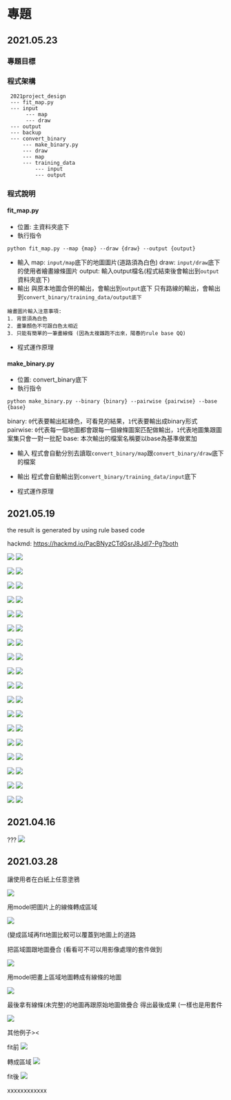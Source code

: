 # 專題

## 2021.05.23

### 專題目標

### 程式架構
```
 2021project_design
 --- fit_map.py
 --- input
      --- map
      --- draw
 --- output
 --- backup
 --- convert_binary
     --- make_binary.py
     --- draw
     --- map
     --- training_data
         --- input
         --- output
```

### 程式說明

#### fit_map.py

* 位置: 主資料夾底下
* 執行指令
```
python fit_map.py --map {map} --draw {draw} --output {output}
```
* 輸入
map: `input/map`底下的地圖圖片(道路須為白色)
draw: `input/draw`底下的使用者繪畫線條圖片
output: 輸入output檔名(程式結束後會輸出到`output`資料夾底下)
* 輸出
與原本地圖合併的輸出，會輸出到`output`底下
只有路線的輸出，會輸出到`convert_binary/training_data/output底下`

```
繪畫圖片輸入注意事項:
1. 背景須為白色
2. 畫筆顏色不可跟白色太相近
3. 只能有簡單的一筆畫線條 (因為太複雜跑不出來，陽春的rule base QQ)
```
* 程式運作原理
 
#### make_binary.py

* 位置: convert_binary底下
* 執行指令
```
python make_binary.py --binary {binary} --pairwise {pairwise} --base {base}
```
binary: `0`代表要輸出紅綠色，可看見的結果，`1`代表要輸出成binary形式
pairwise: `0`代表每一個地圖都會跟每一個線條圖案匹配做輸出，`1`代表地圖集跟圖案集只會一對一批配
base: 本次輸出的檔案名稱要以base為基準做累加
* 輸入
程式會自動分別去讀取`convert_binary/map`跟`convert_binary/draw`底下的檔案
* 輸出
程式會自動輸出到`convert_binary/training_data/input`底下

* 程式運作原理


## 2021.05.19

the result is generated by using rule based code

hackmd:
https://hackmd.io/PacBNyzCTdGsrJ8JdI7-Pg?both

![](https://i.imgur.com/AZO8geV.png)
![](https://i.imgur.com/n3U960z.png)

![](https://i.imgur.com/ZBlOyJu.png)
![](https://i.imgur.com/nWd8XhF.png)

![](https://i.imgur.com/019Z0XG.png)
![](https://i.imgur.com/cJeKqE2.png)

![](https://i.imgur.com/T7v79PL.png)
![](https://i.imgur.com/GrjZaAQ.png)

![](https://i.imgur.com/GxkkVwE.png)
![](https://i.imgur.com/KKPCLbM.png)

![](https://i.imgur.com/QEvGw22.png)
![](https://i.imgur.com/X8NJxis.png)

![](https://i.imgur.com/QcrrAN1.png)
![](https://i.imgur.com/xmg7YHY.png)

![](https://i.imgur.com/R0ENnZB.png)
![](https://i.imgur.com/u9Jn9fT.png)

![](https://i.imgur.com/Ra3w4yw.png)
![](https://i.imgur.com/9IuaahQ.png)

![](https://i.imgur.com/OswY5xa.png)
![](https://i.imgur.com/dldX9X1.png)

![](https://i.imgur.com/IUtowuv.png)
![](https://i.imgur.com/pSwY5e5.png)

![](https://i.imgur.com/9shAlHa.png)
![](https://i.imgur.com/Xf4Cpim.png)

![](https://i.imgur.com/vE4pkL8.png)
![](https://i.imgur.com/DzxRzji.png)

![](https://i.imgur.com/u8K3CgI.png)
![](https://i.imgur.com/f1gEDF0.png)

![](https://i.imgur.com/NBIkcaY.png)
![](https://i.imgur.com/dnIxQHA.png)

![](https://i.imgur.com/KVJA5Xb.png)
![](https://i.imgur.com/08j3vkb.png)

![](https://i.imgur.com/fLiP5o7.png)
![](https://i.imgur.com/Ig0V2Jk.png)

![](https://i.imgur.com/c18zagw.png)
![](https://i.imgur.com/fOLy78y.png)



## 2021.04.16

???
![](https://i.imgur.com/recwRKe.png)


## 2021.03.28

讓使用者在白紙上任意塗鴉

![](https://i.imgur.com/BSdMdJR.png)

用model把圖片上的線條轉成區域

![](https://i.imgur.com/TFcBykq.png)

(變成區域再fit地圖比較可以覆蓋到地圖上的道路

把區域圖跟地圖疊合
(看看可不可以用影像處理的套件做到

![](https://i.imgur.com/66Gdrjs.png)

用model把畫上區域地圖轉成有線條的地圖

![](https://i.imgur.com/ZtlmEhU.png)


最後拿有線條(未完整)的地圖再跟原始地圖做疊合
得出最後成果
(一樣也是用套件

![](https://i.imgur.com/7fKyrtw.png)

其他例子><

fit前
![](https://i.imgur.com/LgAlYyR.png)

轉成區域
![](https://i.imgur.com/6K5QrnO.png)

fit後
![](https://i.imgur.com/p4H2Sp2.png)

xxxxxxxxxxxx


